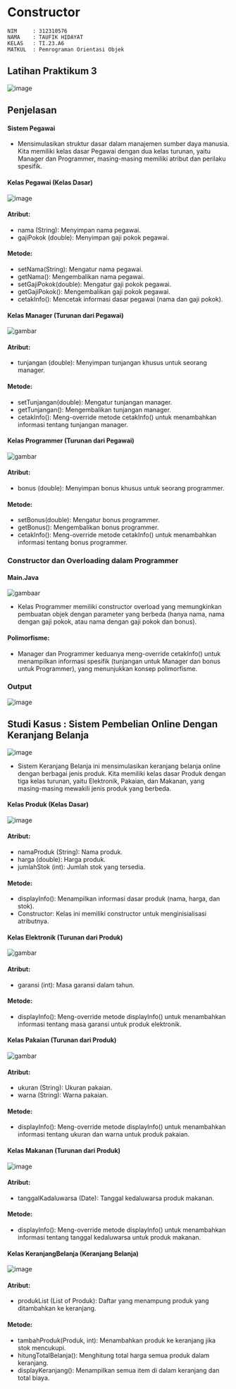 # Constructor
```
NIM     : 312310576
NAMA    : TAUFIK HIDAYAT
KELAS   : TI.23.A6
MATKUL  : Pemrograman Orientasi Objek
```
## Latihan Praktikum 3
![image](ss1/ss2.png)
## Penjelasan

#### Sistem Pegawai
- Mensimulasikan struktur dasar dalam manajemen sumber daya manusia. Kita memiliki kelas dasar Pegawai dengan dua kelas turunan, yaitu Manager dan Programmer, masing-masing memiliki atribut dan perilaku spesifik.

#### Kelas Pegawai (Kelas Dasar)

![image](ss1/ss4.png)
#### Atribut:
- nama (String): Menyimpan nama pegawai.
- gajiPokok (double): Menyimpan gaji pokok pegawai.
#### Metode:
- setNama(String): Mengatur nama pegawai.
- getNama(): Mengembalikan nama pegawai.
- setGajiPokok(double): Mengatur gaji pokok pegawai.
- getGajiPokok(): Mengembalikan gaji pokok pegawai.
- cetakInfo(): Mencetak informasi dasar pegawai (nama dan gaji pokok).
#### Kelas Manager (Turunan dari Pegawai)
![gambar](ss1/ss6.png)
#### Atribut:
- tunjangan (double): Menyimpan tunjangan khusus untuk seorang manager.
#### Metode:
- setTunjangan(double): Mengatur tunjangan manager.
- getTunjangan(): Mengembalikan tunjangan manager.
- cetakInfo(): Meng-override metode cetakInfo() untuk menambahkan informasi tentang tunjangan manager.

#### Kelas Programmer (Turunan dari Pegawai)
![gambar](ss1/ss7.png)
#### Atribut:
- bonus (double): Menyimpan bonus khusus untuk seorang programmer.
#### Metode:
- setBonus(double): Mengatur bonus programmer.
- getBonus(): Mengembalikan bonus programmer.
- cetakInfo(): Meng-override metode cetakInfo() untuk menambahkan informasi tentang bonus programmer.
### Constructor dan Overloading dalam Programmer
#### Main.Java
![gambaar](ss1/ss5.png)
- Kelas Programmer memiliki constructor overload yang memungkinkan pembuatan objek dengan parameter yang berbeda (hanya nama, nama dengan gaji pokok, atau nama dengan gaji pokok dan bonus).
#### Polimorfisme:

- Manager dan Programmer keduanya meng-override cetakInfo() untuk menampilkan informasi spesifik (tunjangan untuk Manager dan bonus untuk Programmer), yang menunjukkan konsep polimorfisme.
### Output
![image](ss1/ss1.png)
## Studi Kasus : Sistem Pembelian Online Dengan Keranjang Belanja
![image](ss1/ss3.png)
- Sistem Keranjang Belanja ini mensimulasikan keranjang belanja online dengan berbagai jenis produk. Kita memiliki kelas dasar Produk dengan tiga kelas turunan, yaitu Elektronik, Pakaian, dan Makanan, yang masing-masing mewakili jenis produk yang berbeda.

#### Kelas Produk (Kelas Dasar)
![image](ss2/ss1.png)
#### Atribut:
- namaProduk (String): Nama produk.
- harga (double): Harga produk.
- jumlahStok (int): Jumlah stok yang tersedia.
#### Metode:
- displayInfo(): Menampilkan informasi dasar produk (nama, harga, dan stok).
- Constructor: Kelas ini memiliki constructor untuk menginisialisasi atributnya.
#### Kelas Elektronik (Turunan dari Produk)
![gambar](ss2/ss2.png)
#### Atribut:
- garansi (int): Masa garansi dalam tahun.
#### Metode:
- displayInfo(): Meng-override metode displayInfo() untuk menambahkan informasi tentang masa garansi untuk produk elektronik.
#### Kelas Pakaian (Turunan dari Produk)
![gambar](ss2/ss3.png)
#### Atribut:
- ukuran (String): Ukuran pakaian.
- warna (String): Warna pakaian.
#### Metode:
- displayInfo(): Meng-override metode displayInfo() untuk menambahkan informasi tentang ukuran dan warna untuk produk pakaian.
#### Kelas Makanan (Turunan dari Produk)
![image](ss2/ss4.png)

#### Atribut:
- tanggalKadaluwarsa (Date): Tanggal kedaluwarsa produk makanan.
#### Metode:
- displayInfo(): Meng-override metode displayInfo() untuk menambahkan informasi tentang tanggal kedaluwarsa untuk produk makanan.
#### Kelas KeranjangBelanja (Keranjang Belanja)
![image](ss2/ss5.png)

#### Atribut:
- produkList (List of Produk): Daftar yang menampung produk yang ditambahkan ke keranjang.
#### Metode:
- tambahProduk(Produk, int): Menambahkan produk ke keranjang jika stok mencukupi.
- hitungTotalBelanja(): Menghitung total harga semua produk dalam keranjang.
- displayKeranjang(): Menampilkan semua item di dalam keranjang dan total biaya.
